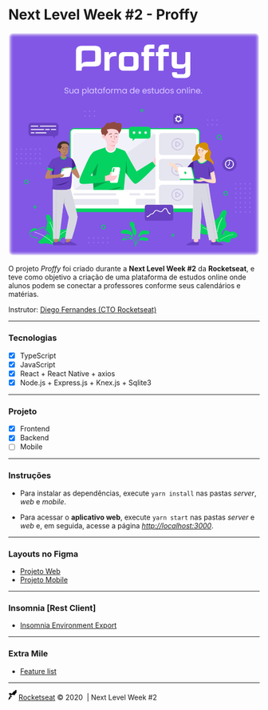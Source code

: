 # Next Level Week #2 - Proffy

[![Proffy](docs/hero.png)](#)

O projeto *Proffy* foi criado durante a **Next Level Week #2** da **Rocketseat**, e teve como objetivo a criação de uma plataforma de estudos online onde alunos podem se conectar a professores conforme seus calendários e matérias.

Instrutor: [Diego Fernandes (CTO Rocketseat)](https://github.com/diego3g)

---

### Tecnologias

- [x] TypeScript
- [x] JavaScript
- [x] React + React Native + axios
- [x] Node.js + Express.js + Knex.js + Sqlite3

---

### Projeto

- [x] Frontend
- [x] Backend
- [ ] Mobile

---

### Instruções

- Para instalar as dependências, execute `yarn install` nas pastas *server*, *web* e *mobile*.

- Para acessar o **aplicativo web**, execute `yarn start` nas pastas *server* e *web* e, em seguida, acesse a página *<http://localhost:3000>*.

---

### Layouts no Figma

- [Projeto Web](https://www.figma.com/file/GHGS126t7WYjnPZdRKChJF/?viewer=1&node-id=)
- [Projeto Mobile](https://www.figma.com/file/e33KvgUpFdunXxJjHnK7CG/?viewer=1&node-id=)

---

### Insomnia [Rest Client]

- [Insomnia Environment Export](docs/Insomnia_export.json)

---

### Extra Mile

- [Feature list](https://www.notion.so/Vers-o-2-0-Proffy-eefca1b981694cd0a895613bc6235970)

---

<img src="docs/rocketseat.svg" height="20" alt="Rocketseat"> [Rocketseat](https://rocketseat.com.br/) &copy; 2020&nbsp; | Next Level Week #2
